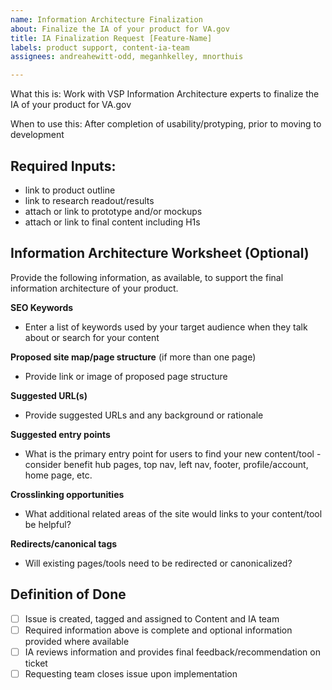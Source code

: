 ```yaml
---
name: Information Architecture Finalization
about: Finalize the IA of your product for VA.gov
title: IA Finalization Request [Feature-Name]
labels: product support, content-ia-team
assignees: andreahewitt-odd, meganhkelley, mnorthuis

---
```


What this is: Work with VSP Information Architecture experts to finalize the IA of your product for VA.gov

When to use this: After completion of usability/protyping, prior to moving to development

## Required Inputs:
- link to product outline
- link to research readout/results
- attach or link to prototype and/or mockups
- attach or link to final content including H1s

## Information Architecture Worksheet (Optional)

Provide the following information, as available, to support the final information architecture of your product.

**SEO Keywords**
- Enter a list of keywords used by your target audience when they talk about or search for your content

**Proposed site map/page structure** (if more than one page)
- Provide link or image of proposed page structure

**Suggested URL(s)**
- Provide suggested URLs and any background or rationale

**Suggested entry points**
- What is the primary entry point for users to find your new content/tool - consider benefit hub pages, top nav, left nav, footer, profile/account, home page, etc.

**Crosslinking opportunities**
- What additional related areas of the site would links to your content/tool be helpful?

**Redirects/canonical tags**
- Will existing pages/tools need to be redirected or canonicalized?

## Definition of Done
- [ ] Issue is created, tagged and assigned to Content and IA team
- [ ] Required information above is complete and optional information provided where available
- [ ] IA reviews information and provides final feedback/recommendation on ticket
- [ ] Requesting team closes issue upon implementation

